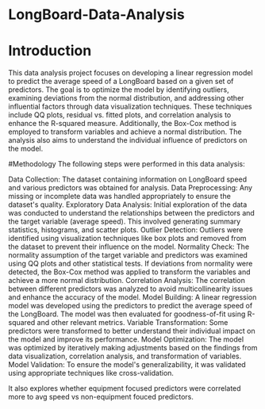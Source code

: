 # LongBoard-Data-Analysis 
# Introduction

This data analysis project focuses on developing a linear regression model to predict the average speed of a LongBoard based on a given set of predictors. The goal is to optimize the model by identifying outliers, examining deviations from the normal distribution, and addressing other influential factors through data visualization techniques. These techniques include QQ plots, residual vs. fitted plots, and correlation analysis to enhance the R-squared measure. Additionally, the Box-Cox method is employed to transform variables and achieve a normal distribution. The analysis also aims to understand the individual influence of predictors on the model.

#Methodology
The following steps were performed in this data analysis:

Data Collection: The dataset containing information on LongBoard speed and various predictors was obtained for analysis.
Data Preprocessing: Any missing or incomplete data was handled appropriately to ensure the dataset's quality.
Exploratory Data Analysis: Initial exploration of the data was conducted to understand the relationships between the predictors and the target variable (average speed). This involved generating summary statistics, histograms, and scatter plots.
Outlier Detection: Outliers were identified using visualization techniques like box plots and removed from the dataset to prevent their influence on the model.
Normality Check: The normality assumption of the target variable and predictors was examined using QQ plots and other statistical tests. If deviations from normality were detected, the Box-Cox method was applied to transform the variables and achieve a more normal distribution.
Correlation Analysis: The correlation between different predictors was analyzed to avoid multicollinearity issues and enhance the accuracy of the model.
Model Building: A linear regression model was developed using the predictors to predict the average speed of the LongBoard. The model was then evaluated for goodness-of-fit using R-squared and other relevant metrics.
Variable Transformation: Some predictors were transformed to better understand their individual impact on the model and improve its performance.
Model Optimization: The model was optimized by iteratively making adjustments based on the findings from data visualization, correlation analysis, and transformation of variables.
 Model Validation: To ensure the model's generalizability, it was validated using appropriate techniques like cross-validation.

 It also explores whether equipment focused predictors were correlated more to avg speed vs non-equipment fouced predictors. 
